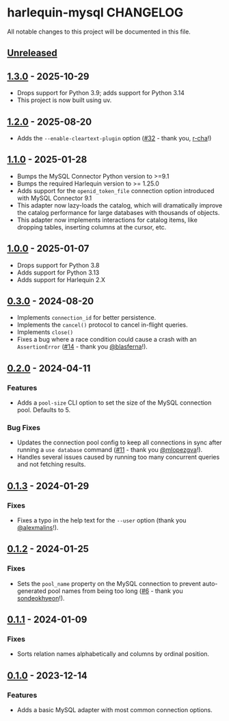 # harlequin-mysql CHANGELOG

All notable changes to this project will be documented in this file.

## [Unreleased]

## [1.3.0] - 2025-10-29

- Drops support for Python 3.9; adds support for Python 3.14
- This project is now built using uv.

## [1.2.0] - 2025-08-20

- Adds the `--enable-cleartext-plugin` option ([#32](https://github.com/tconbeer/harlequin-mysql/pull/32) - thank you, [r-cha](https://github.com/r-cha)!)

## [1.1.0] - 2025-01-28

- Bumps the MySQL Connector Python version to >=9.1
- Bumps the required Harlequin version to >= 1.25.0
- Adds support for the `openid_token_file` connection option introduced with MySQL Connector 9.1
- This adapter now lazy-loads the catalog, which will dramatically improve the catalog performance for large databases with thousands of objects.
- This adapter now implements interactions for catalog items, like dropping tables, inserting columns at the cursor, etc.

## [1.0.0] - 2025-01-07

- Drops support for Python 3.8
- Adds support for Python 3.13
- Adds support for Harlequin 2.X

## [0.3.0] - 2024-08-20

- Implements `connection_id` for better persistence.
- Implements the `cancel()` protocol to cancel in-flight queries.
- Implements `close()`
- Fixes a bug where a race condition could cause a crash with an `AssertionError` ([#14](https://github.com/tconbeer/harlequin-mysql/issues/14) - thank you [@blasferna](https://github.com/blasferna)!).

## [0.2.0] - 2024-04-11

### Features

- Adds a `pool-size` CLI option to set the size of the MySQL connection pool. Defaults to 5.

### Bug Fixes

- Updates the connection pool config to keep all connections in sync after running a `use database` command ([#11](https://github.com/tconbeer/harlequin-mysql/issues/11) - thank you [@mlopezgva](https://github.com/mlopezgva)!).
- Handles several issues caused by running too many concurrent queries and not fetching results.

## [0.1.3] - 2024-01-29

### Fixes

- Fixes a typo in the help text for the `--user` option (thank you [@alexmalins](https://github.com/alexmalins)!).

## [0.1.2] - 2024-01-25

### Fixes

- Sets the `pool_name` property on the MySQL connection to prevent auto-generated pool names from being too long ([#6](https://github.com/tconbeer/harlequin-mysql/issues/6) - thank you [sondeokhyeon](https://github.com/sondeokhyeon)!).

## [0.1.1] - 2024-01-09

### Fixes

- Sorts relation names alphabetically and columns by ordinal position.

## [0.1.0] - 2023-12-14

### Features

- Adds a basic MySQL adapter with most common connection options.

[unreleased]: https://github.com/tconbeer/harlequin-mysql/compare/1.3.0...HEAD
[1.3.0]: https://github.com/tconbeer/harlequin-mysql/compare/1.2.0...1.3.0
[1.2.0]: https://github.com/tconbeer/harlequin-mysql/compare/1.1.0...1.2.0
[1.1.0]: https://github.com/tconbeer/harlequin-mysql/compare/1.0.0...1.1.0
[1.0.0]: https://github.com/tconbeer/harlequin-mysql/compare/0.3.0...1.0.0
[0.3.0]: https://github.com/tconbeer/harlequin-mysql/compare/0.2.0...0.3.0
[0.2.0]: https://github.com/tconbeer/harlequin-mysql/compare/0.1.3...0.2.0
[0.1.3]: https://github.com/tconbeer/harlequin-mysql/compare/0.1.2...0.1.3
[0.1.2]: https://github.com/tconbeer/harlequin-mysql/compare/0.1.1...0.1.2
[0.1.1]: https://github.com/tconbeer/harlequin-mysql/compare/0.1.0...0.1.1
[0.1.0]: https://github.com/tconbeer/harlequin-mysql/compare/f2caef7de11e68bb2b9798fb597c3fc05044b71e...0.1.0
